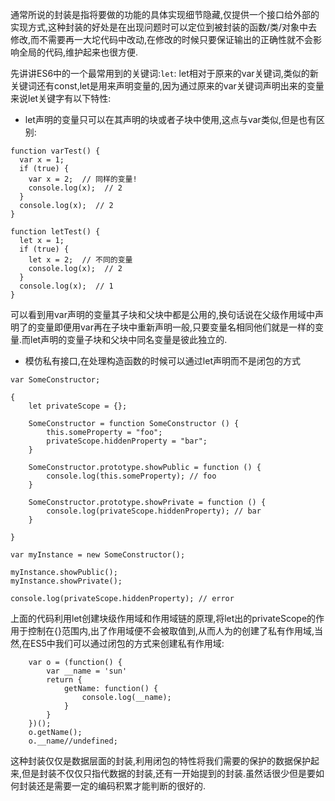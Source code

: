 通常所说的封装是指将要做的功能的具体实现细节隐藏,仅提供一个接口给外部的实现方式,这种封装的好处是在出现问题时可以定位到被封装的函数/类/对象中去修改,而不需要再一大坨代码中改动,在修改的时候只要保证输出的正确性就不会影响全局的代码,维护起来也很方便.

先讲讲ES6中的一个最常用到的关键词:`let`:
let相对于原来的var关键词,类似的新关键词还有const,let是用来声明变量的,因为通过原来的var关键词声明出来的变量来说let关键字有以下特性:

- let声明的变量只可以在其声明的块或者子块中使用,这点与var类似,但是也有区别:

```
function varTest() {
  var x = 1;
  if (true) {
    var x = 2;  // 同样的变量!
    console.log(x);  // 2
  }
  console.log(x);  // 2
}

function letTest() {
  let x = 1;
  if (true) {
    let x = 2;  // 不同的变量
    console.log(x);  // 2
  }
  console.log(x);  // 1
}
```
可以看到用var声明的变量其子块和父块中都是公用的,换句话说在父级作用域中声明了的变量即便用var再在子块中重新声明一般,只要变量名相同他们就是一样的变量.而let声明的变量子块和父块中同名变量是彼此独立的.

- 模仿私有接口,在处理构造函数的时候可以通过let声明而不是闭包的方式

```
var SomeConstructor;

{
    let privateScope = {};

    SomeConstructor = function SomeConstructor () {
        this.someProperty = "foo";
        privateScope.hiddenProperty = "bar";
    }

    SomeConstructor.prototype.showPublic = function () {
        console.log(this.someProperty); // foo
    }

    SomeConstructor.prototype.showPrivate = function () {
        console.log(privateScope.hiddenProperty); // bar
    }

}

var myInstance = new SomeConstructor();

myInstance.showPublic();
myInstance.showPrivate();

console.log(privateScope.hiddenProperty); // error
```
上面的代码利用let创建块级作用域和作用域链的原理,将let出的privateScope的作用于控制在{}范围内,出了作用域便不会被取值到,从而人为的创建了私有作用域,当然,在ES5中我们可以通过闭包的方式来创建私有作用域:

```
    var o = (function() {
        var __name = 'sun'
        return {
            getName: function() {
                console.log(__name);
            }
        }
    })();
    o.getName();
    o.__name//undefined;
```
这种封装仅仅是数据层面的封装,利用闭包的特性将我们需要的保护的数据保护起来,但是封装不仅仅只指代数据的封装,还有一开始提到的封装.虽然话很少但是要如何封装还是需要一定的编码积累才能判断的很好的.
